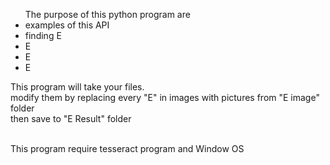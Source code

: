 <ul>The purpose of this python program are
<li>examples of this API</li>
<li>finding E</li>
<li>E</li>
<li>E</li>
<li>E</li>
</ul>
This program will take your files.<br>
modify them by replacing every "E" in images with pictures from "E image" folder<br>
then save to "E Result" folder<br><br>

This program require tesseract program and Window OS<br>
